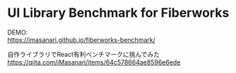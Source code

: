 # UI Library Benchmark for Fiberworks

DEMO:  
https://imasanari.github.io/fiberworks-benchmark/

自作ライブラリでReact有利ベンチマークに挑んでみた  
https://qiita.com/iMasanari/items/64c578664ae8596e6ede
